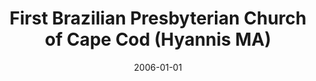 ---
date: &id001 2006-01-01
end_date: 2008-01-01
location:
  address: null
  city: Hyannis
  state: MA
minister:
- end: 2008-01-01
  name: Alonso da Cunha
  start: 2006-01-01
  type: Organizing Pastor
ministers:
- Alonso da Cunha
name: First Brazilian Presbyterian Church of Cape Cod
names: null
origination_date: *id001
raw_data: "MA\nHyannis\nFirst Brazilian Presbyterian Church of Cape Cod (Mission work)\
  \ (2006\u20132008)\nOrg. Pastor: Alonso da Cunha, 2006\u20138"
received_from: null
states:
- MA
status:
  active: false
  end_date: null
  reason: null
  received_from: null
  withdrawal_to: null
title: First Brazilian Presbyterian Church of Cape Cod (Hyannis MA)
year_established:
- 2006

---